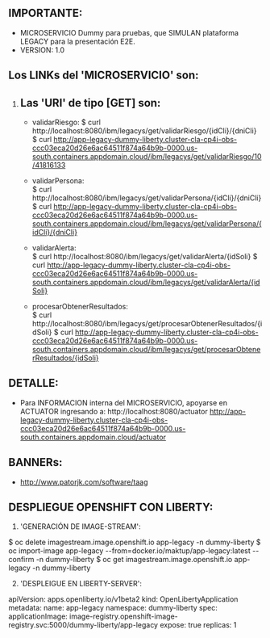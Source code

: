 
IMPORTANTE:
----------
* MICROSERVICIO Dummy para pruebas, que SIMULAN plataforma LEGACY para la presentación E2E.
* VERSION: 1.0 

Los LINKs del 'MICROSERVICIO' son:
---------------------------------

  1. Las 'URI' de tipo [GET] son:
     ---------------------------
  
     - validarRiesgo: 
	   $ curl http://localhost:8080/ibm/legacys/get/validarRiesgo/{idCli}/{dniCli}
       $ curl http://app-legacy-dummy-liberty.cluster-cla-cp4i-obs-ccc03eca20d26e6ac64511f874a64b9b-0000.us-south.containers.appdomain.cloud/ibm/legacys/get/validarRiesgo/10/41816133
       
     - validarPersona:  
	   $ curl http://localhost:8080/ibm/legacys/get/validarPersona/{idCli}/{dniCli}
       $ curl http://app-legacy-dummy-liberty.cluster-cla-cp4i-obs-ccc03eca20d26e6ac64511f874a64b9b-0000.us-south.containers.appdomain.cloud/ibm/legacys/get/validarPersona/{idCli}/{dniCli}
       
     - validarAlerta:  
	   $ curl http://localhost:8080/ibm/legacys/get/validarAlerta/{idSoli}
       $ curl http://app-legacy-dummy-liberty.cluster-cla-cp4i-obs-ccc03eca20d26e6ac64511f874a64b9b-0000.us-south.containers.appdomain.cloud/ibm/legacys/get/validarAlerta/{idSoli}
       
     - procesarObtenerResultados:  
	   $ curl http://localhost:8080/ibm/legacys/get/procesarObtenerResultados/{idSoli}
       $ curl http://app-legacy-dummy-liberty.cluster-cla-cp4i-obs-ccc03eca20d26e6ac64511f874a64b9b-0000.us-south.containers.appdomain.cloud/ibm/legacys/get/procesarObtenerResultados/{idSoli} 
       	   
 
DETALLE:
------- 
* Para INFORMACION interna del MICROSERVICIO, apoyarse en ACTUATOR ingresando a: 
  http://localhost:8080/actuator
  http://app-legacy-dummy-liberty.cluster-cla-cp4i-obs-ccc03eca20d26e6ac64511f874a64b9b-0000.us-south.containers.appdomain.cloud/actuator

BANNERs:
-------
* http://www.patorjk.com/software/taag



DESPLIEGUE OPENSHIFT CON LIBERTY:
--------------------------------

1. 'GENERACIÓN DE IMAGE-STREAM':

$ oc delete imagestream.image.openshift.io app-legacy -n dummy-liberty
$ oc import-image app-legacy --from=docker.io/maktup/app-legacy:latest --confirm -n dummy-liberty
$ oc get imagestream.image.openshift.io app-legacy -n dummy-liberty



2. 'DESPLEIGUE EN LIBERTY-SERVER':

apiVersion: apps.openliberty.io/v1beta2
kind: OpenLibertyApplication
metadata:
  name: app-legacy
  namespace: dummy-liberty
spec:
  applicationImage: image-registry.openshift-image-registry.svc:5000/dummy-liberty/app-legacy
  expose: true
  replicas: 1

